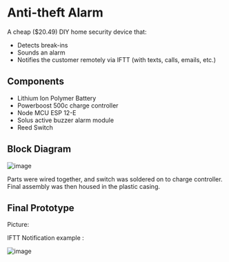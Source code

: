 # Anti-theft Alarm #
A cheap ($20.49) DIY home security device that:
* Detects break-ins
* Sounds an alarm
* Notifies the customer remotely via IFTT (with texts, calls, emails, etc.)

## Components ##
* Lithium Ion Polymer Battery
* Powerboost 500c charge controller
* Node MCU ESP 12-E
* Solus active buzzer alarm module
* Reed Switch

## Block Diagram ##

![image](https://user-images.githubusercontent.com/45464273/154867328-79ddcfbd-dcfa-4972-8698-52cb941a0745.png)


Parts were wired together, and switch was soldered on to charge controller. Final assembly was then housed in the plastic casing.

## Final Prototype ##
Picture:

IFTT Notification example :

![image](https://user-images.githubusercontent.com/45464273/154867304-74fcd8cd-b741-4432-a6b7-460d65e34945.png)




